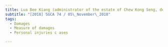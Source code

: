 ```yaml
---
title: Lua Bee Kiang (administrator of the estate of Chew Kong Seng, deceased) v Yeo Chee 
subtitle: "[2018] SGCA 74 / 05\_November\_2018"
tags:
  - Damages
  - Measure of damages
  - Personal injuries c ases

---
```


